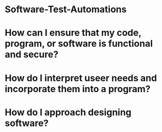 # Software-Test-Automations

# How can I ensure that my code, program, or software is functional and secure?

# How do I interpret useer needs and incorporate them into a program?

# How do I approach designing software?

